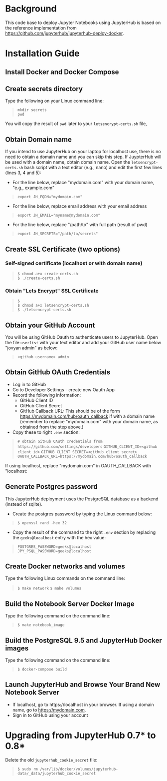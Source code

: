 # Background
This code base to deploy Jupyter Notebooks using JupyterHub is based on the reference implementation from https://github.com/jupyterhub/jupyterhub-deploy-docker.

# Installation Guide

## Install Docker and Docker Compose

## Create secrets directory
Type the following on your Linux command line:
> `mkdir secrets`  
> `pwd`  

You will copy the result of `pwd` later to your `letsencrypt-certs.sh` file,

## Obtain Domain name
If you intend to use JupyterHub on your laptop for localhost use, there is no need to obtain a domain name and you can skip this step. If JuypterHub will be used with a domain name, obtain domain name. Open the `letsencrypt-certs.sh` bash script with a text editor (e.g., nano) and edit the first few lines (lines 3, 4 and 5):

* For the line below, replace "mydomain.com" with your domain name, "e.g., example.com"
> `export JH_FQDN="mydomain.com"`
* For the line below, replace email address with your email address
> `export JH_EMAIL="myname@mydomain.com"`
* For the line below, replace "/path/to" with full path (result of pwd)
> `export JH_SECRETS="/path/to/secrets"`

## Create SSL Certificate (two options)
### Self-signed certificate (localhost or with domain name)
> `$ chmod a+x create-certs.sh`  
> `$ ./create-certs.sh`

### Obtain "Lets Encrypt" SSL Certificate
> `$`  
> `$ chmod a+x letsencrypt-certs.sh`  
> `$ ./letsencrypt-certs.sh`

## Obtain your GitHub Account
You will be using GitHub Oauth to authenticate users to JupyterHub. Open the file `userlist` with your text editor and add your GitHub user name below "jovyan admin" as below:
> `<github username> admin`

## Obtain GitHub OAuth Credentials
* Log in to GitHub
* Go to Developer Settings - create new Oauth App
* Record the following information:
  * GitHub Client ID
  * GitHub Client Secret
  * GitHub Callback URL: This should be of the form https://mydomain.com/hub/oauth_callback if with a domain name (remember to replace "mydomain.com" with your domain name, as obtained from the step above.)
* Copy these to right `.env` section:
> `# obtain GitHub OAuth credentials from https://github.com/settings/developers`
> `GITHUB_CLIENT_ID=<github client id>`
> `GITHUB_CLIENT_SECRET=<github client secret>`
> `OAUTH_CALLBACK_URL=https://mydomain.com/hub/oauth_callback`

  If using localhost, replace "mydomain.com" in OAUTH_CALLBACK with "localhost:

## Generate Postgres password
This JupyterHub deployment uses the PostgreSQL database as a backend (instead of sqlite).
* Create the postgres password by typing the Linux command below:
> `$ openssl rand -hex 32`
* Copy the result of the command to the right `.env` section by replacing the `geeks@localhost` entry with the hex value:
> `POSTGRES_PASSWORD=geeks@localhost`
> `JPY_PSQL_PASSWORD=geeks@localhost`

## Create Docker networks and volumes
Type the following Linux commands on the command line:
> `$ make network`
> `$ make volumes`

## Build the Notebook Server Docker Image
Type the following command on the command line:
> `$ make notebook_image`

## Build the PostgreSQL 9.5 and JupyterHub Docker images
Type the following command on the command line:
> `$ docker-compose build`

## Launch JupyterHub and Browse Your Brand New Notebook Server
* If localhost, go to https://localhost in your browser. If using a domain name, go to https://mydomain.com.
* Sign in to GitHub using your account

# Upgrading from JupyterHub 0.7* to 0.8*
Delete the old `jupyterhub_cookie_secret` file:
> `$ sudo rm /var/lib/docker/volumes/jupyterhub-data/_data/jupyterhub_cookie_secret`
